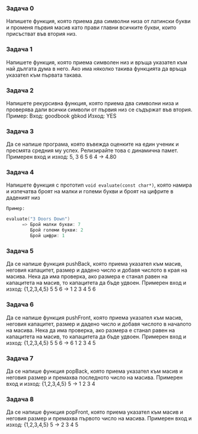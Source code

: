 ### Задача 0
Напишете функция, която приема два символни низа от латински букви и променя първия масив като прави главни всичките букви, които присъстват във втория низ.

### Задача 1
Напишете функция, която приема символен низ и връща указател към най дългата дума в него. Ако има няколко такива функцията да връща указател към първата такава.

### Задача 2
Напишете рекурсивна функция, която приема два символни низа и проверява дали всички символи от първия низ се съдържат във втория.
Пример:
Вход:
goodbook gbkod
Изход:
YES

### Задача 3
Да се напише програма, която въвежда оценките на един ученик и пресмята
средния му успех. Релизирайте това с динамична памет.
Примерен вход и изход:
5, 3 6 5 6 4 -> 4.80

### Задача 4
Напишете функция с прототип `void evaluate(const char*)`, която намира и изпечатва
   броят на малки и големи букви и броят на цифрите в даденият низ
   
`Пример:`
``` C++
evaluate("3 Doors Down") 
      => Брой малки букви: 7
         Брой големи букви: 2
         Брой цифри: 1
```
### Задача 5
Да се напише функция pushBack, която приема указател към масив, неговия
капацитет, размер и дадено число и добавя числото в края на масива. Нека да има
проверка, ако размера е станал равен на капацитета на масив, то капацитета да бъде
удвоен.
Примерен вход и изход: {1,2,3,4,5} 5 5 6 -> 1 2 3 4 5 6

### Задача 6
Да се напише функция pushFront, която приема указател към масив, неговия
капацитет, размер и дадено число и добавя числото в началото на масива. Нека да
има проверка, ако размера е станал равен на капацитета на масив, то капацитета да
бъде удвоен.
Примерен вход и изход: {1,2,3,4,5} 5 5 6 -> 6 1 2 3 4 5

### Задача 7
Да се напише функция popBack, която приема указател към масив и неговия размер
и премахва последното число на масива.
Примерен вход и изход: {1,2,3,4,5} 5 -> 1 2 3 4

### Задача 8
Да се напише функция popFront, която приема указател към масив и неговия размер
и премахва първото число на масива.
Примерен вход и изход: {1,2,3,4,5} 5 -> 2 3 4 5
